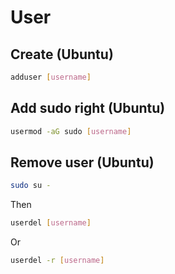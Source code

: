 # User
## Create (Ubuntu)
```bash
adduser [username]
```

## Add sudo right (Ubuntu)
```bash
usermod -aG sudo [username]
```

## Remove user (Ubuntu)
```bash
sudo su -
```
Then
```bash
userdel [username]
```
Or
```bash
userdel -r [username]
```
